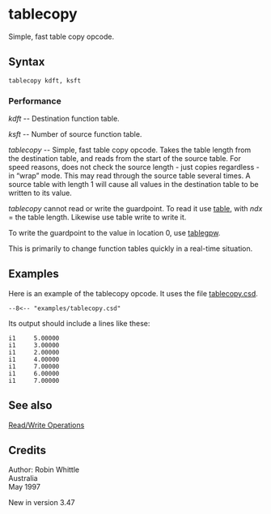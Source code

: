 <!--
id:tablecopy
category:Table Control:Read/Write Operations
-->
# tablecopy
Simple, fast table copy opcode.

## Syntax
``` csound-orc
tablecopy kdft, ksft
```

### Performance

_kdft_ -- Destination function table.

_ksft_ -- Number of source function table.

_tablecopy_ -- Simple, fast table copy opcode. Takes the table length from the destination table, and reads from the start of the source table. For speed reasons, does not check the source length - just copies regardless - in &#8220;wrap&#8221; mode. This may read through the source table several times. A source table with length 1 will cause all values in the destination table to be written to its value.

_tablecopy_ cannot read or write the guardpoint. To read it use [table](../../opcodes/table), with _ndx_ = the table length. Likewise use table write to write it.

To write the guardpoint to the value in location 0, use [tablegpw](../../opcodes/tablegpw).

This is primarily to change function tables quickly in a real-time situation.

## Examples

Here is an example of the tablecopy opcode. It uses the file [tablecopy.csd](../../examples/tablecopy.csd).

``` csound-csd title="Example of the tablecopy opcode." linenums="1"
--8<-- "examples/tablecopy.csd"
```

Its output should include a lines like these:

```
i1     5.00000
i1     3.00000
i1     2.00000
i1     4.00000
i1     7.00000
i1     6.00000
i1     7.00000
```

## See also

[Read/Write Operations](../../table/readwrit)

## Credits

Author: Robin Whittle<br>
Australia<br>
May 1997<br>

New in version 3.47
